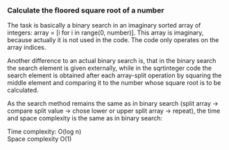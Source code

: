 ### Calculate the floored square root of a number

The task is basically a binary search in an imaginary sorted array 
of integers: array = [i for i in range(0, number)]. This array is 
imaginary, because actually it is not used in the code. The code 
only operates on the array indices.

Another difference to an actual binary search is, that in the binary
search the search element is given externally, while in the sqrtinteger code
the search element is obtained after each array-split operation by 
squaring the middle element and comparing it to the number whose square
root is to be calculated.

As the search method remains the same as in binary search (split array ->
compare split value -> chose lower or upper split array -> repeat), the 
time and space complexity is the same as in binary search:

Time complexity: O(log n) \
Space complexity O(1)